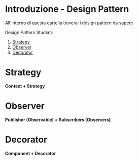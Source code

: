 # Introduzione - Design Pattern

All'interno di questa cartella troverai i design pattern da sapere

Design Pattern Studiati:
1. [Strategy](#Strategy)
2. [Observer](#Observer)
3. [Decorator](#Decorator)

# Strategy

**Context + Strategy** 

# Observer

**Publisher (Observable) + Subscribers (Observers)**


# Decorator

**Component + Decorator** 
